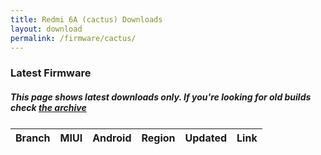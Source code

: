 ```yaml
---
title: Redmi 6A (cactus) Downloads
layout: download
permalink: /firmware/cactus/
---
```


### Latest Firmware
##### This page shows latest downloads only. If you're looking for old builds check [the archive](/archive/firmware/cactus/)


<div class="table-responsive-md" style="margin-top: 25px;">
<table id="firmware" class="compact table table-striped table-hover table-sm">
    <thead class="thead-dark">
        <tr>
            <th>Branch</th>
            <th>MIUI</th>
            <th>Android</th>
            <th>Region</th>
            <th>Updated</th>
            <th>Link</th>
        </tr>
    </thead>
    <script>loadFirmwareDownloads('cactus', 'latest')</script>
</table>
</div>
